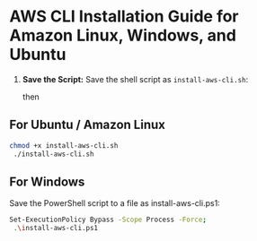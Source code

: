 # AWS CLI Installation Guide for Amazon Linux, Windows, and Ubuntu


1. **Save the Script:**
   Save the shell script as `install-aws-cli.sh`:

   then
## For Ubuntu / Amazon Linux

   ```bash
   chmod +x install-aws-cli.sh
    ./install-aws-cli.sh
  ```

## For Windows 

 Save the PowerShell script to a file as install-aws-cli.ps1:
```bash
Set-ExecutionPolicy Bypass -Scope Process -Force;
 .\install-aws-cli.ps1
```


